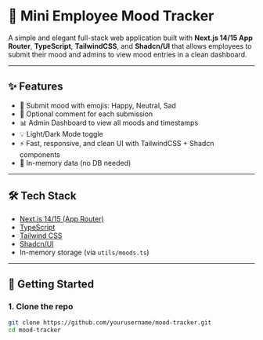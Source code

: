 # 🧠 Mini Employee Mood Tracker

A simple and elegant full-stack web application built with **Next.js 14/15 App Router**, **TypeScript**, **TailwindCSS**, and **Shadcn/UI** that allows employees to submit their mood and admins to view mood entries in a clean dashboard.

---

## ✨ Features

- 🎯 Submit mood with emojis: Happy, Neutral, Sad
- 💬 Optional comment for each submission
- 📊 Admin Dashboard to view all moods and timestamps
- 💡 Light/Dark Mode toggle
- ⚡ Fast, responsive, and clean UI with TailwindCSS + Shadcn components
- 🔄 In-memory data (no DB needed)

---

## 🛠️ Tech Stack

- [Next.js 14/15 (App Router)](https://nextjs.org/)
- [TypeScript](https://www.typescriptlang.org/)
- [Tailwind CSS](https://tailwindcss.com/)
- [Shadcn/UI](https://ui.shadcn.com/)
- In-memory storage (via `utils/moods.ts`)

---

## 🚀 Getting Started

### 1. Clone the repo

```bash
git clone https://github.com/yourusername/mood-tracker.git
cd mood-tracker
 
